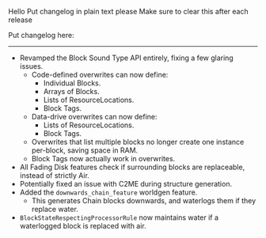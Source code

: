 Hello
Put changelog in plain text please
Make sure to clear this after each release

Put changelog here:

-----------------
- Revamped the Block Sound Type API entirely, fixing a few glaring issues.
  - Code-defined overwrites can now define:
    - Individual Blocks.
    - Arrays of Blocks.
    - Lists of ResourceLocations.
    - Block Tags.
  - Data-drive overwrites can now define:
    - Lists of ResourceLocations.
    - Block Tags.
  - Overwrites that list multiple blocks no longer create one instance per-block, saving space in RAM.
  - Block Tags now actually work in overwrites.
- All Fading Disk features check if surrounding blocks are replaceable, instead of strictly Air.
- Potentially fixed an issue with C2ME during structure generation.
- Added the `downwards_chain_feature` worldgen feature.
  - This generates Chain blocks downwards, and waterlogs them if they replace water.
- `BlockStateRespectingProcessorRule` now maintains water if a waterlogged block is replaced with air.
